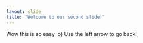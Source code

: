 ```yaml
---
layout: slide
title: "Welcome to our second slide!"
---
```

Wow this is so easy  :o)
Use the left arrow to go back!

